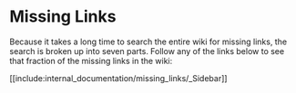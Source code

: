 Missing Links
=============

Because it takes a long time to search the entire wiki for missing links, the 
search is broken up into seven parts.  Follow any of the links below to see 
that fraction of the missing links in the wiki:

[[include:internal_documentation/missing_links/_Sidebar]]
